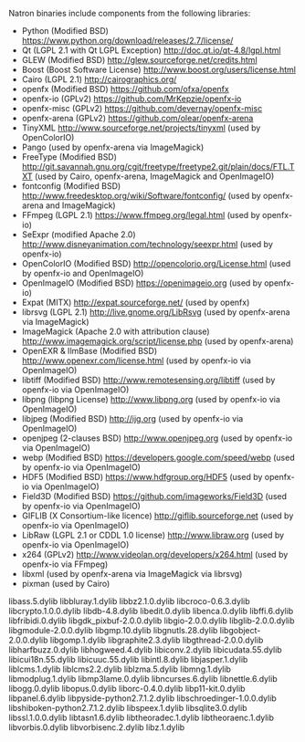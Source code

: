 Natron binaries include components from the following libraries:

* Python (Modified BSD) https://www.python.org/download/releases/2.7/license/
* Qt (LGPL 2.1 with Qt LGPL Exception) http://doc.qt.io/qt-4.8/lgpl.html
* GLEW (Modified BSD) http://glew.sourceforge.net/credits.html
* Boost (Boost Software License) http://www.boost.org/users/license.html
* Cairo (LGPL 2.1) http://cairographics.org/
* openfx (Modified BSD) https://github.com/ofxa/openfx
* openfx-io (GPLv2) https://github.com/MrKepzie/openfx-io
* openfx-misc (GPLv2) https://github.com/devernay/openfx-misc
* openfx-arena (GPLv2) https://github.com/olear/openfx-arena
* TinyXML http://www.sourceforge.net/projects/tinyxml (used by OpenColorIO)
* Pango (used by openfx-arena via ImageMagick)
* FreeType (Modified BSD) http://git.savannah.gnu.org/cgit/freetype/freetype2.git/plain/docs/FTL.TXT (used by Cairo, openfx-arena, ImageMagick and OpenImageIO)
* fontconfig (Modified BSD) http://www.freedesktop.org/wiki/Software/fontconfig/ (used by openfx-arena and ImageMagick)
* FFmpeg (LGPL 2.1) https://www.ffmpeg.org/legal.html (used by openfx-io)
* SeExpr (modified Apache 2.0) http://www.disneyanimation.com/technology/seexpr.html (used by openfx-io)
* OpenColorIO (Modified BSD) http://opencolorio.org/License.html (used by openfx-io and OpenImageIO) 
* OpenImageIO (Modified BSD) https://openimageio.org (used by openfx-io) 
* Expat (MITX) http://expat.sourceforge.net/ (used by openfx)
* librsvg (LGPL 2.1) http://live.gnome.org/LibRsvg (used by openfx-arena via ImageMagick)
* ImageMagick (Apache 2.0 with attribution clause) http://www.imagemagick.org/script/license.php (used by openfx-arena)
* OpenEXR & IlmBase (Modified BSD)  http://www.openexr.com/license.html (used by openfx-io via OpenImageIO) 
* libtiff (Modified BSD) http://www.remotesensing.org/libtiff (used by openfx-io via OpenImageIO)
* libpng (libpng License) http://www.libpng.org (used by openfx-io via OpenImageIO)
* libjpeg (Modified BSD) http://ijg.org (used by openfx-io via OpenImageIO)
* openjpeg (2-clauses BSD) http://www.openjpeg.org (used by openfx-io via OpenImageIO) 
* webp (Modified BSD) https://developers.google.com/speed/webp (used by openfx-io via OpenImageIO) 
* HDF5 (Modified BSD) https://www.hdfgroup.org/HDF5 (used by openfx-io via OpenImageIO)
* Field3D (Modified BSD) https://github.com/imageworks/Field3D (used by openfx-io via OpenImageIO)
* GIFLIB (X Consortium-like licence) http://giflib.sourceforge.net (used by openfx-io via OpenImageIO)
* LibRaw (LGPL 2.1 or CDDL 1.0 license) http://www.libraw.org (used by openfx-io via OpenImageIO)
* x264 (GPLv2) http://www.videolan.org/developers/x264.html (used by openfx-io via FFmpeg)
* libxml (used by openfx-arena via ImageMagick via librsvg)
* pixman (used by Cairo)

libass.5.dylib
libbluray.1.dylib
libbz2.1.0.dylib
libcroco-0.6.3.dylib
libcrypto.1.0.0.dylib
libdb-4.8.dylib
libedit.0.dylib
libenca.0.dylib
libffi.6.dylib
libfribidi.0.dylib
libgdk_pixbuf-2.0.0.dylib
libgio-2.0.0.dylib
libglib-2.0.0.dylib
libgmodule-2.0.0.dylib
libgmp.10.dylib
libgnutls.28.dylib
libgobject-2.0.0.dylib
libgomp.1.dylib
libgraphite2.3.dylib
libgthread-2.0.0.dylib
libharfbuzz.0.dylib
libhogweed.4.dylib
libiconv.2.dylib
libicudata.55.dylib
libicui18n.55.dylib
libicuuc.55.dylib
libintl.8.dylib
libjasper.1.dylib
liblcms.1.dylib
liblcms2.2.dylib
liblzma.5.dylib
libmng.1.dylib
libmodplug.1.dylib
libmp3lame.0.dylib
libncurses.6.dylib
libnettle.6.dylib
libogg.0.dylib
libopus.0.dylib
liborc-0.4.0.dylib
libp11-kit.0.dylib
libpanel.6.dylib
libpyside-python2.7.1.2.dylib
libschroedinger-1.0.0.dylib
libshiboken-python2.7.1.2.dylib
libspeex.1.dylib
libsqlite3.0.dylib
libssl.1.0.0.dylib
libtasn1.6.dylib
libtheoradec.1.dylib
libtheoraenc.1.dylib
libvorbis.0.dylib
libvorbisenc.2.dylib
libz.1.dylib
